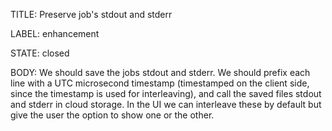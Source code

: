 TITLE:
Preserve job's stdout and stderr

LABEL:
enhancement

STATE:
closed

BODY:
We should save the jobs stdout and stderr. We should prefix each line with a UTC microsecond timestamp (timestamped on the client side, since the timestamp is used for interleaving), and call the saved files stdout and stderr in cloud storage. In the UI we can interleave these by default but give the user the option to show one or the other.

